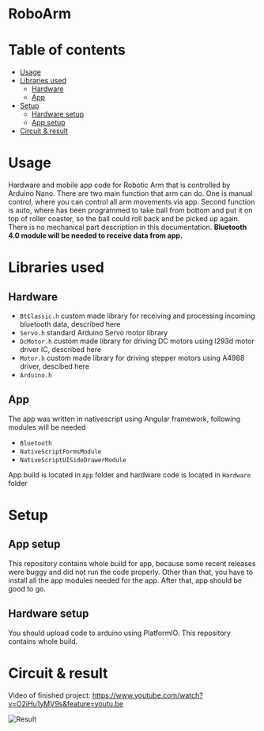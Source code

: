 # RoboArm
# Table of contents
- [Usage](https://github.com/Onii-Chaan/RoboArm/tree/master#usage)
- [Libraries used](https://github.com/Onii-Chaan/RoboArm/tree/master#libraries-used)
  - [Hardware](https://github.com/Onii-Chaan/RoboArm/tree/master#hardware)
  - [App](https://github.com/Onii-Chaan/RoboArm/tree/master#app)
- [Setup](https://github.com/Onii-Chaan/RoboArm/tree/master#setup)
    - [Hardware setup](https://github.com/Onii-Chaan/RoboArm/tree/master#hardware-setup)
    - [App setup](https://github.com/Onii-Chaan/RoboArm/tree/master#app-setup)
- [Circuit & result](https://github.com/Onii-Chaan/RoboArm/tree/master#circuit--result)

# Usage

Hardware and mobile app code for Robotic Arm that is controlled by Arduino Nano. There are two main function that arm can do. One is manual control, where you can control all arm movements via app. Second function is auto, where has been programmed to take ball from bottom and put it on top of roller coaster, so the ball could roll back and be picked up again. There is no mechanical part description in this documentation. **Bluetooth 4.0 module will be needed to receive data from app.**

# Libraries used
## Hardware
- ```BtClassic.h``` custom made library for receiving and processing incoming bluetooth data, described here
- ```Servo.h``` standard Arduino Servo motor library
- ```DcMotor.h``` custom made library for driving DC motors using l293d motor driver IC, described here
- ```Motor.h``` custom made library for driving stepper motors using A4988 driver, descibed here
- ```Arduino.h```

## App
The app was written in nativescript using Angular framework, following modules will be needed
- ```Bluetooth```
- ```NativeScriptFormsModule```
- ```NativeScriptUISideDrawerModule```

App build is located in ```App``` folder and hardware code is located in ```Hardware``` folder

# Setup
## App setup
This repository contains whole build for app, because some recent releases were buggy and did not run the code properly. Other than that, you have to install all the app modules needed for the app. After that, app should be good to go. 

## Hardware setup
You should upload code to arduino using PlatformIO. This repository contains whole build. 



# Circuit & result

Video of finished project: https://www.youtube.com/watch?v=O2iHu1yMV9s&feature=youtu.be

![Result](https://i.ibb.co/nwwz8gj/e4db8ad2-091f-4b30-bb62-2ad6d9fb1fb2.jpg)
